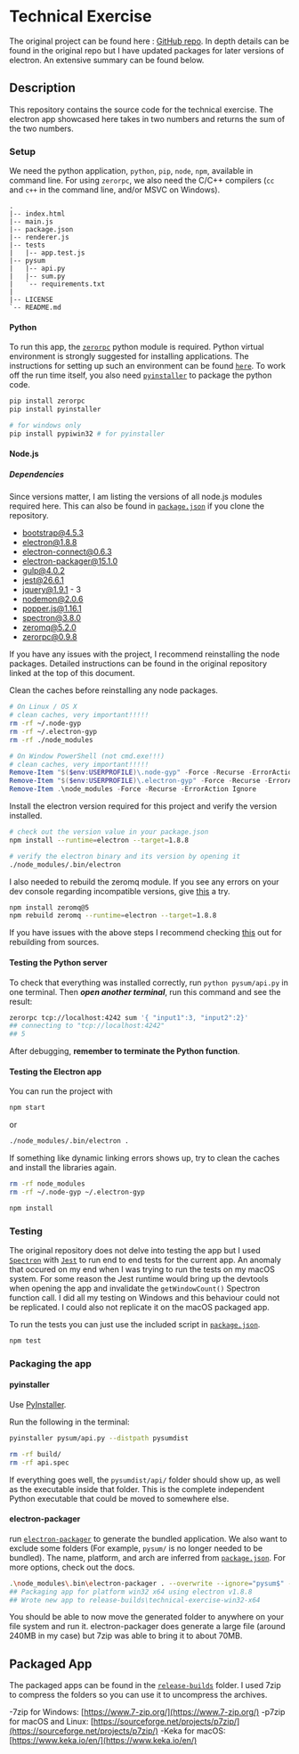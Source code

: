 # Technical Exercise

The original project can be found here : [GitHub repo](https://github.com/fyears/electron-python-example). In depth details can be found in the original repo but I have updated packages for later versions of electron. An extensive summary can be found below.

## Description
This repository contains the source code for the technical exercise. The electron app showcased here takes in two numbers and returns the sum of the two numbers. 

### Setup
We need the python application, `python`, `pip`, `node`, `npm`, available in command line. For using `zerorpc`, we also need the C/C++ compilers (`cc` and `c++` in the command line, and/or MSVC on Windows).

```text
.
|-- index.html
|-- main.js
|-- package.json
|-- renderer.js
|-- tests
|   |-- app.test.js
|-- pysum
|   |-- api.py
|   |-- sum.py
|   `-- requirements.txt
|
|-- LICENSE
`-- README.md
```

#### Python
To run this app, the [`zerorpc`](https://www.zerorpc.io/) python module is required. Python virtual environment is strongly suggested for installing applications. The instructions for setting up such an environment can be found [`here`](https://docs.python.org/3/tutorial/venv.html).
To work off the run time itself, you also need [`pyinstaller`](https://pyinstaller.readthedocs.io/en/stable/installation.html) to package the python code.

```bash
pip install zerorpc
pip install pyinstaller

# for windows only
pip install pypiwin32 # for pyinstaller
```
#### Node.js
##### Dependencies
Since versions matter, I am listing the versions of all node.js modules required here. This can also be found in [`package.json`](https://github.com/megasanjay/technical_exercise/blob/master/package.json) if you clone the repository. 
- bootstrap@4.5.3
- electron@1.8.8
- electron-connect@0.6.3
- electron-packager@15.1.0
- gulp@4.0.2
- jest@26.6.1
- jquery@1.9.1 - 3
- nodemon@2.0.6
- popper.js@1.16.1
- spectron@3.8.0
- zeromq@5.2.0
- zerorpc@0.9.8

If you have any issues with the project, I recommend reinstalling the node packages. Detailed instructions can be found in the original repository linked at the top of this document.

Clean the caches before reinstalling any node packages.

```bash
# On Linux / OS X
# clean caches, very important!!!!!
rm -rf ~/.node-gyp
rm -rf ~/.electron-gyp
rm -rf ./node_modules
```

```powershell
# On Window PowerShell (not cmd.exe!!!)
# clean caches, very important!!!!!
Remove-Item "$($env:USERPROFILE)\.node-gyp" -Force -Recurse -ErrorAction Ignore
Remove-Item "$($env:USERPROFILE)\.electron-gyp" -Force -Recurse -ErrorAction Ignore
Remove-Item .\node_modules -Force -Recurse -ErrorAction Ignore
```
Install the electron version required for this project and verify the version installed.

```bash
# check out the version value in your package.json
npm install --runtime=electron --target=1.8.8

# verify the electron binary and its version by opening it
./node_modules/.bin/electron
```
I also needed to rebuild the zeromq module. If you see any errors on your dev console regarding incompatible versions, give [this](https://github.com/zeromq/zeromq.js/tree/5.x) a try.

```bash
npm install zeromq@5
npm rebuild zeromq --runtime=electron --target=1.8.8
```

If you have issues with the above steps I recommend checking [this](https://github.com/fyears/electron-python-example/blob/master/README.md#optional-building-from-sources) out for rebuilding from sources.

#### Testing the Python server
To check that everything was installed correctly, run `python pysum/api.py` in one terminal. Then ***open another terminal***, run this command and see the result:

```bash
zerorpc tcp://localhost:4242 sum '{ "input1":3, "input2":2}'
## connecting to "tcp://localhost:4242"
## 5
```

After debugging, **remember to terminate the Python function**.

#### Testing the Electron app

You can run the project with

```bash
npm start
```
or
```bash
./node_modules/.bin/electron .
```

If something like dynamic linking errors shows up, try to clean the caches and install the libraries again.

```bash
rm -rf node_modules
rm -rf ~/.node-gyp ~/.electron-gyp

npm install
```

### Testing

The original repository does not delve into testing the app but I used [`Spectron`](https://www.electronjs.org/spectron) with [`Jest`](https://jestjs.io/docs/en/getting-started) to run end to end tests for the current app. An anomaly that occured on my end when I was trying to run the tests on my macOS system. For some reason the Jest runtime would bring up the devtools when opening the app and invalidate the `getWindowCount()` Spectron function call. I did all my testing on Windows and this behaviour could not be replicated. I could also not replicate it on the macOS packaged app.

To run the tests you can just use the included script in [`package.json`](https://github.com/megasanjay/technical_exercise/blob/master/package.json).
```bash
npm test
```

### Packaging the app
#### pyinstaller
Use [PyInstaller](http://www.pyinstaller.org/).

Run the following in the terminal:

```bash
pyinstaller pysum/api.py --distpath pysumdist

rm -rf build/
rm -rf api.spec
```

If everything goes well, the `pysumdist/api/` folder should show up, as well as the executable inside that folder. This is the complete independent Python executable that could be moved to somewhere else.

#### electron-packager

run [`electron-packager`](https://github.com/electron-userland/electron-packager) to generate the bundled application. We also want to exclude some folders (For example, `pysum/` is no longer needed to be bundled). The name, platform, and arch are inferred from [`package.json`](https://github.com/megasanjay/technical_exercise/blob/master/package.json). For more options, check out the docs.

```bash
.\node_modules\.bin\electron-packager . --overwrite --ignore="pysum$" --ignore="\.venv" --prune=true --out=release-builds --version-string.ProductName="Technical Exercise"
## Packaging app for platform win32 x64 using electron v1.8.8
## Wrote new app to release-builds\technical-exercise-win32-x64
```

You should be able to now move the generated folder to anywhere on your file system and run it. electron-packager does generate a large file (around 240MB in my case) but 7zip was able to bring it to about 70MB.

## Packaged App

The packaged apps can be found in the [`release-builds`](https://github.com/megasanjay/technical_exercise/tree/master/release-builds) folder. I used 7zip to compress the folders so you can use it to uncompress the archives.

-7zip for Windows: [https://www.7-zip.org/](https://www.7-zip.org/)
-p7zip for macOS and Linux: [https://sourceforge.net/projects/p7zip/](https://sourceforge.net/projects/p7zip/)
-Keka for macOS: [https://www.keka.io/en/](https://www.keka.io/en/)
